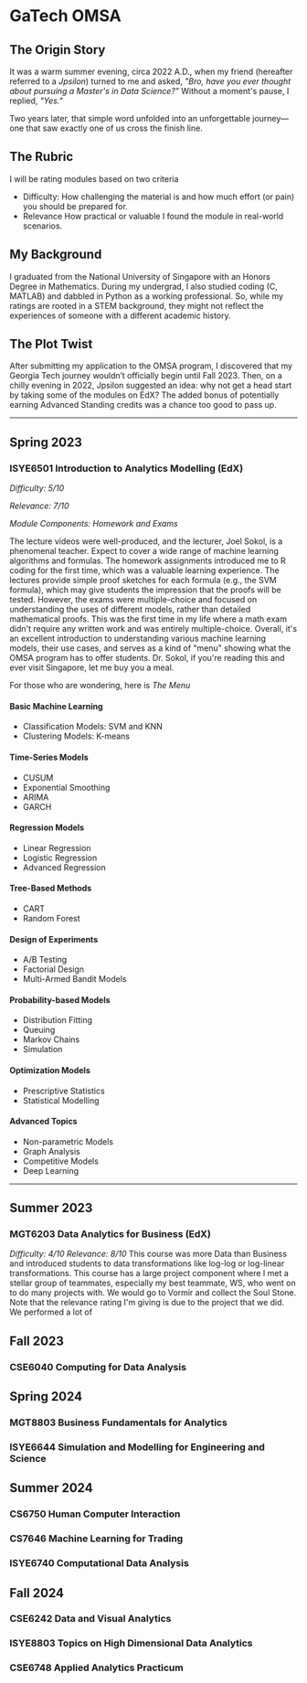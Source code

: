 # GaTech OMSA
## The Origin Story
It was a warm summer evening, circa 2022 A.D., when my friend (hereafter referred to a *Jpsilon*) turned to me and asked, *"Bro, have you ever thought about pursuing a Master's in Data Science?"* Without a moment's pause, I replied, *"Yes."*

Two years later, that simple word unfolded into an unforgettable journey—one that saw exactly one of us cross the finish line.

## The Rubric
I will be rating modules based on two criteria
- Difficulty:
  How challenging the material is and how much effort (or pain) you should be prepared for.
- Relevance
  How practical or valuable I found the module in real-world scenarios.

## My Background
I graduated from the National University of Singapore with an Honors Degree in Mathematics. During my undergrad, I also studied coding (C, MATLAB) and dabbled in Python as a working professional. So, while my ratings are rooted in a STEM background, they might not reflect the experiences of someone with a different academic history.

## The Plot Twist
After submitting my application to the OMSA program, I discovered that my Georgia Tech journey wouldn’t officially begin until Fall 2023. Then, on a chilly evening in 2022, Jpsilon suggested an idea: why not get a head start by taking some of the modules on EdX? The added bonus of potentially earning Advanced Standing credits was a chance too good to pass up.

---

## Spring 2023

### ISYE6501 Introduction to Analytics Modelling (EdX)

*Difficulty: 5/10*

*Relevance: 7/10*

*Module Components: Homework and Exams*

The lecture videos were well-produced, and the lecturer, Joel Sokol, is a phenomenal teacher. Expect to cover a wide range of machine learning algorithms and formulas. The homework assignments introduced me to R coding for the first time, which was a valuable learning experience. The lectures provide simple proof sketches for each formula (e.g., the SVM formula), which may give students the impression that the proofs will be tested. However, the exams were multiple-choice and focused on understanding the uses of different models, rather than detailed mathematical proofs. This was the first time in my life where a math exam didn't require any written work and was entirely multiple-choice. Overall, it's an excellent introduction to understanding various machine learning models, their use cases, and serves as a kind of "menu" showing what the OMSA program has to offer students. Dr. Sokol, if you're reading this and ever visit Singapore, let me buy you a meal.

For those who are wondering, here is _The Menu_

#### Basic Machine Learning
- Classification Models: SVM and KNN
- Clustering Models: K-means

#### Time-Series Models
- CUSUM
- Exponential Smoothing
- ARIMA
- GARCH

#### Regression Models
- Linear Regression
- Logistic Regression
- Advanced Regression

#### Tree-Based Methods
- CART
- Random Forest

#### Design of Experiments
- A/B Testing
- Factorial Design
- Multi-Armed Bandit Models

#### Probability-based Models
- Distribution Fitting
- Queuing
- Markov Chains
- Simulation

#### Optimization Models
- Prescriptive Statistics
- Statistical Modelling

#### Advanced Topics
- Non-parametric Models
- Graph Analysis
- Competitive Models
- Deep Learning

---

## Summer 2023
### MGT6203 Data Analytics for Business (EdX)
*Difficulty: 4/10*
*Relevance: 8/10*
This course was more Data than Business and introduced students to data transformations like log-log or log-linear transformations. This course has a large project component where I met a stellar group of teammates, especially my best teammate, WS, who went on to do many projects with. We would go to Vormir and collect the Soul Stone. Note that the relevance rating I'm giving is due to the project that we did. We performed a lot of 

## Fall 2023
### CSE6040 Computing for Data Analysis

## Spring 2024
### MGT8803 Business Fundamentals for Analytics

### ISYE6644 Simulation and Modelling for Engineering and Science

## Summer 2024
### CS6750 Human Computer Interaction

### CS7646 Machine Learning for Trading

### ISYE6740 Computational Data Analysis

## Fall 2024
### CSE6242 Data and Visual Analytics

### ISYE8803 Topics on High Dimensional Data Analytics

### CSE6748 Applied Analytics Practicum
